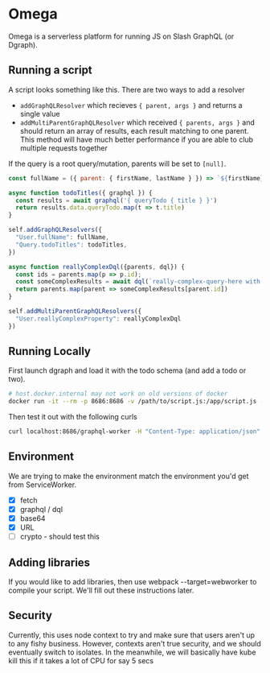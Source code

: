# Omega

Omega is a serverless platform for running JS on Slash GraphQL (or Dgraph).

## Running a script

A script looks something like this. There are two ways to add a resolver
* `addGraphQLResolver` which recieves `{ parent, args }` and returns a single value
* `addMultiParentGraphQLResolver` which received `{ parents, args }` and should return an array of results, each result matching to one parent. This method will have much better performance if you are able to club multiple requests together

If the query is a root query/mutation, parents will be set to `[null]`.

```javascript
const fullName = ({ parent: { firstName, lastName } }) => `${firstName} ${lastName}`

async function todoTitles({ graphql }) {
  const results = await graphql('{ queryTodo { title } }')
  return results.data.queryTodo.map(t => t.title)
}

self.addGraphQLResolvers({
  "User.fullName": fullName,
  "Query.todoTitles": todoTitles,
})

async function reallyComplexDql({parents, dql}) {
  const ids = parents.map(p => p.id);
  const someComplexResults = await dql(`really-complex-query-here with ${ids}`);
  return parents.map(parent => someComplexResults[parent.id])
}

self.addMultiParentGraphQLResolvers({
  "User.reallyComplexProperty": reallyComplexDql
})
```

## Running Locally

First launch dgraph and load it with the todo schema (and add a todo or two).

```bash
# host.docker.internal may not work on old versions of docker
docker run -it --rm -p 8686:8686 -v /path/to/script.js:/app/script.js -e DGRAPH_URL=http://host.docker.internal:8080 tdinkar/omega
```

Then test it out with the following curls
```bash
curl localhost:8686/graphql-worker -H "Content-Type: application/json" -d '{"resolver":"User.fullName","parents":[{"firstName":"Dgraph","lastName":"Labs"}]}'
```

## Environment

We are trying to make the environment match the environment you'd get from ServiceWorker.

* [x] fetch
* [x] graphql / dql
* [x] base64
* [x] URL
* [ ] crypto - should test this

## Adding libraries

If you would like to add libraries, then use webpack --target=webworker to compile your script. We'll fill out these instructions later.

## Security

Currently, this uses node context to try and make sure that users aren't up to any fishy business. However, contexts aren't true security, and we should eventually switch to isolates. In the meanwhile, we will basically have kube kill this if it takes a lot of CPU for say 5 secs
